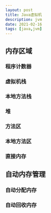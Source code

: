 ```yaml
---
layout: post
title: Java虚拟机
description: jvm
date: 2021-02-16
tags: [java,jvm]
---
```


<!--more-->

## 内存区域

### 程序计数器

### 虚拟机栈

### 本地方法栈

### 堆

### 方法区

### 本地方法区

### 直接内存

## 自动内存管理

### 自动分配内存

### 自动回收内存
